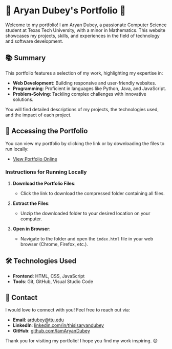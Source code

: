 # 🌟 Aryan Dubey's Portfolio 🌟

Welcome to my portfolio! I am Aryan Dubey, a passionate Computer Science student at Texas Tech University, with a minor in Mathematics. This website showcases my projects, skills, and experiences in the field of technology and software development.

## 📚 Summary

This portfolio features a selection of my work, highlighting my expertise in:

- **Web Development**: Building responsive and user-friendly websites.
- **Programming**: Proficient in languages like Python, Java, and JavaScript.
- **Problem-Solving**: Tackling complex challenges with innovative solutions.

You will find detailed descriptions of my projects, the technologies used, and the impact of each project.

## 🚀 Accessing the Portfolio

You can view my portfolio by clicking the link or by downloading the files to run locally:

- [View Portfolio Online](#)  <!-- Replace with actual link -->

### Instructions for Running Locally

1. **Download the Portfolio Files**:
   - Click the link to download the compressed folder containing all files.

2. **Extract the Files**:
   - Unzip the downloaded folder to your desired location on your computer.

3. **Open in Browser**:
   - Navigate to the folder and open the `index.html` file in your web browser (Chrome, Firefox, etc.).

## 🛠️ Technologies Used

- **Frontend**: HTML, CSS, JavaScript
- **Tools**: Git, GitHub, Visual Studio Code

## 💬 Contact

I would love to connect with you! Feel free to reach out via:

- **Email**: [ardubey@ttu.edu](mailto:ardubey@ttu.edu)
- **LinkedIn**: [linkedin.com/in/thisisaryandubey](https://www.linkedin.com/in/thisisaryandubey)
- **GitHub**: [github.com/IamAryanDubey](https://github.com/IamAryanDubey)

Thank you for visiting my portfolio! I hope you find my work inspiring. 😊
